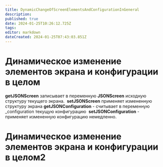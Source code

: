 ```yaml
---
title: DynamicChangeOfScreenElementsAndConfigurationInGeneral
description: 
published: true
date: 2024-01-25T10:26:12.725Z
tags: 
editor: markdown
dateCreated: 2024-01-25T07:43:03.851Z
---
```


# Динамическое изменение элементов экрана и конфигурации в целом

**getJSONScreen** записывает в переменную **JSONScreen** исходную структуру текущего экрана. 
**setJSONScreen** применяет измененную структуру экрана
**getJSONConfiguration** - считывает в переменную _configuration текущую конфигурацию 
**setJSONConfiguration** - применяет измененную конфигурацию немедленно.

# Динамическое изменение элементов экрана и конфигурации в целом2